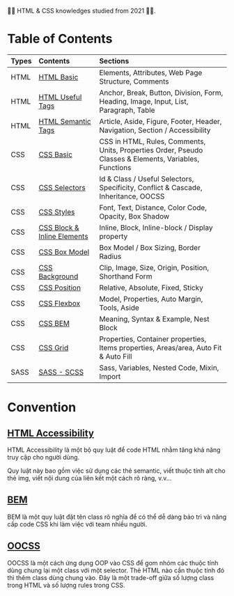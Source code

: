 <link rel='stylesheet' href='../main.css'>

💙🧡 HTML & CSS knowledges studied from 2021 💙🧡.

# Table of Contents

| Types | Contents                                                         | Sections                                                                                               |
| ----- | :--------------------------------------------------------------- | :----------------------------------------------------------------------------------------------------- |
| HTML  | [HTML Basic](HTML/html.md)                                       | Elements, Attributes, Web Page Structure, Comments                                                     |
| HTML  | [HTML Useful Tags](HTML/html_useful_tags.md)                     | Anchor, Break, Button, Division, Form, Heading, Image, Input, List, Paragraph, Table                   |
| HTML  | [HTML Semantic Tags](HTML/html_semantic.md)                      | Article, Aside, Figure, Footer, Header, Navigation, Section / Accessibility                            |
| CSS   | [CSS Basic](CSS/Basic/css.md)                                    | CSS in HTML, Rules, Comments, Units, Properties Order, Pseudo Classes & Elements, Variables, Functions |
| CSS   | [CSS Selectors](CSS/Selector/css_selectors.md)                   | Id & Class / Useful Selectors, Specificity, Conflict & Cascade, Inheritance, OOCSS                     |
| CSS   | [CSS Styles](CSS/Basic/css_styles.md)                            | Font, Text, Distance, Color Code, Opacity, Box Shadow                                                  |
| CSS   | [CSS Block & Inline Elements](CSS/Box-Model/css_block_inline.md) | Inline, Block, Inline-block / Display property                                                         |
| CSS   | [CSS Box Model](CSS/Box-Model/css_box_model.md)                  | Box Model / Box Sizing, Border Radius                                                                  |
| CSS   | [CSS Background](CSS/Background/css_background.md)               | Clip, Image, Size, Origin, Position, Shorthand Form                                                    |
| CSS   | [CSS Position](CSS/Position/css_position.md)                     | Relative, Absolute, Fixed, Sticky                                                                      |
| CSS   | [CSS Flexbox](CSS/Flexbox/css_flexbox.md)                        | Model, Properties, Auto Margin, Tools, Aside                                                           |
| CSS   | [CSS BEM](CSS/BEM/css_BEM.md)                                    | Meaning, Syntax & Example, Nest Block                                                                  |
| CSS   | [CSS Grid](CSS/Grid/css_grid.md)                                 | Properties, Container properties, Items properties, Areas/area, Auto Fit & Auto Fill                   |
| SASS  | [SASS - SCSS](CSS/SASS/sass-scss.md)                             | Sass, Variables, Nested Code, Mixin, Import                                                            |

# Convention

## [HTML Accessibility](https://www.w3schools.com/html/html_accessibility.asp)

HTML Accessibility là một bộ quy luật để code HTML nhằm tăng khả năng truy cập cho người dùng.

Quy luật này bao gồm việc sử dụng các thẻ semantic, viết thuộc tính alt cho thẻ img, viết nội dung của liên kết một cách rõ ràng, v.v...

## [BEM](https://9elements.com/bem-cheat-sheet/)

BEM là một quy luật đặt tên class rõ nghĩa để có thể dễ dàng bảo trì và nâng cấp code CSS khi làm việc với team nhiều người.

## [OOCSS](https://www.smashingmagazine.com/2011/12/an-introduction-to-object-oriented-css-oocss/)

OOCSS là một cách ứng dụng OOP vào CSS để gom nhóm các thuộc tính dùng chung lại một class với một selector. Thẻ HTML nào cần thuộc tính đó thì thêm class dùng chung vào. Đây là một trade-off giữa số lượng class trong HTML và số lượng rules trong CSS.
